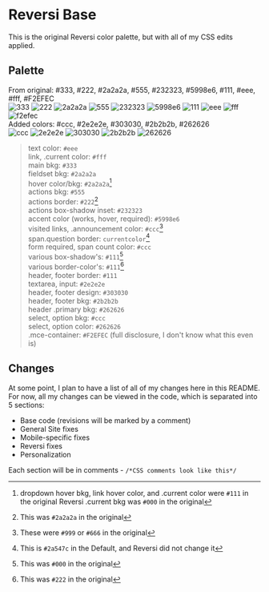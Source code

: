 # Reversi Base
This is the original Reversi color palette, but with all of my CSS edits applied.

## Palette
From original: #333, #222, #2a2a2a, #555, #232323, #5998e6, #111, #eee, #fff, #F2EFEC\
![333](https://readme-swatches.vercel.app/333?style=circle) ![222](https://readme-swatches.vercel.app/222?style=circle) ![2a2a2a](https://readme-swatches.vercel.app/2a2a2a?style=circle) ![555](https://readme-swatches.vercel.app/555?style=circle) ![232323](https://readme-swatches.vercel.app/232323?style=circle) ![5998e6](https://readme-swatches.vercel.app/5998e6?style=circle) ![111](https://readme-swatches.vercel.app/111?style=circle) ![eee](https://readme-swatches.vercel.app/eee?style=circle) ![fff](https://readme-swatches.vercel.app/fff?style=circle) ![f2efec](https://readme-swatches.vercel.app/f2efec?style=circle) \
Added colors: #ccc, #2e2e2e, #303030, #2b2b2b, #262626\
![ccc](https://readme-swatches.vercel.app/ccc?style=circle) ![2e2e2e](https://readme-swatches.vercel.app/2e2e2e?style=circle) ![303030](https://readme-swatches.vercel.app/303030?style=circle) ![2b2b2b](https://readme-swatches.vercel.app/2b2b2b?style=circle) ![262626](https://readme-swatches.vercel.app/262626?style=circle) 

> text color: `#eee`\
> link, .current color: `#fff`\
> main bkg: `#333`\
> fieldset bkg: `#2a2a2a`\
> hover color/bkg: `#2a2a2a`[^1]\
> actions bkg: `#555`\
> actions border: `#222`[^2]\
> actions box-shadow inset: `#232323`\
> accent color (works, hover, required): `#5998e6`\
> visited links, .announcement color: `#ccc`[^3]\
> span.question border: `currentcolor`[^4]\
> form required, span count color: `#ccc`\
> various box-shadow's: `#111`[^5]\
> various border-color's: `#111`[^6]\
> header, footer border: `#111`\
> textarea, input: `#2e2e2e`\
> header, footer design: `#303030`\
> header, footer bkg: `#2b2b2b`\
> header .primary bkg: `#262626`\
> select, option bkg: `#ccc`\
> select, option color: `#262626`\
> .mce-container: `#F2EFEC` (full disclosure, I don't know what this even is)
[^1]: dropdown hover bkg, link hover color, and .current color were `#111` in the original Reversi
  .current bkg was `#000` in the original
[^2]: This was `#2a2a2a` in the original
[^3]: These were `#999` or `#666` in the original
[^4]: This is `#2a547c` in the Default, and Reversi did not change it
[^5]: This was `#000` in the original
[^6]: This was `#222` in the original


## Changes
At some point, I plan to have a list of all of my changes here in this README. For now, all my changes can be viewed in the code, which is separated into 5 sections:

- Base code (revisions will be marked by a comment)
- General Site fixes
- Mobile-specific fixes
- Reversi fixes
- Personalization

Each section will be in comments - `/*CSS comments look like this*/`
